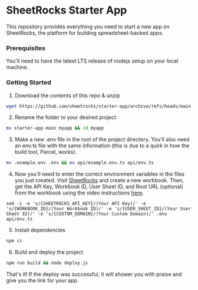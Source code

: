 # SheetRocks Starter App

This repository provides everything you need to start a new app on SheetRocks, the platform for building spreadsheet-backed apps.

### Prerequisites
You'll need to have the latest LTS release of nodejs setup on your local machine.

### Getting Started
1. Download the contents of this repo & unzip
```bash
wget https://github.com/sheetrocks/starter-app/archive/refs/heads/main.zip && unzip main.zip
```
2. Rename the folder to your desired project
```bash
mv starter-app-main myapp && cd myapp
```
3. Make a new .env file in the root of the project directory. You'll also need an env.ts file with the same information (this is due to a quirk in how the build tool, Parcel, works).
```bash
mv .example.env .env && mv api/example.env.ts api/env.ts
```
4. Now you'll need to enter the correct environment variables in the files you just created. Visit [SheetRocks](https://sheet.rocks/home) and create a new workbook. Then, get the API Key, Workbook ID, User Sheet ID, and Root URL (optional) from the workbook using the video instructions [here](https://www.loom.com/share/5ba840b300184759a71a4f4b55f54eaa).
```
sed -i -e 's/{SHEETROCKS_API_KEY}/(Your API Key)/' -e 's/{WORKBOOK_ID}/(Your Workbook ID)/' -e 's/{USER_SHEET_ID}/(Your User Sheet ID)/' -e 's/{CUSTOM_DOMAIN}/(Your Custom Domain)/' .env api/env.ts
```

5. Install dependencies
```bash
npm ci
```
6. Build and deploy the project
```bash
npm run build && node deploy.js
```

That's it! If the deploy was successful, it will shower you with praise and give you the link for your app.

